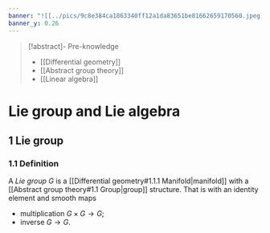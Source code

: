 ```yaml
---
banner: "![[../pics/9c8e384ca1863340ff12a1da83651be81662659170560.jpeg]]"
banner_y: 0.26
---
```


>[!abstract]- Pre-knowledge
>- [[Differential geometry]]
>- [[Abstract group theory]]
>- [[Linear algebra]]

# Lie group and Lie algebra
## 1 Lie group
### 1.1 Definition
A *Lie group* $G$ is a [[Differential geometry#1.1.1 Manifold|manifold]] with a [[Abstract group theory#1.1 Group|group]] structure. That is with an identity element and smooth maps
- multiplication $G\times G\to G$;
- inverse $G\to G$.
